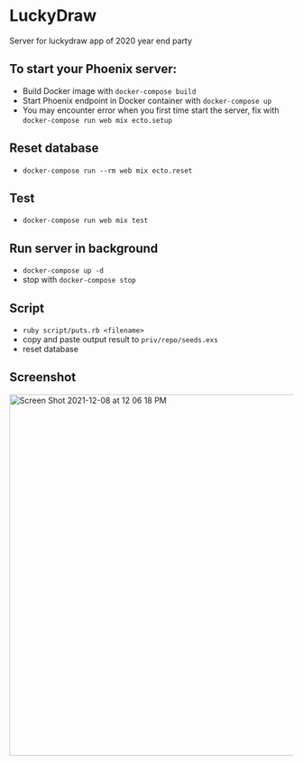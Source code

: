 # LuckyDraw

Server for luckydraw app of 2020 year end party

## To start your Phoenix server:

  * Build Docker image with `docker-compose build`
  * Start Phoenix endpoint in Docker container with `docker-compose up`
  * You may encounter error when you first time start the server, fix with `docker-compose run web mix ecto.setup`

## Reset database

  * `docker-compose run --rm web mix ecto.reset`

## Test

  * `docker-compose run web mix test`

## Run server in background

  * `docker-compose up -d`
  * stop with `docker-compose stop`

## Script

  * `ruby script/puts.rb <filename>`
  * copy and paste output result to `priv/repo/seeds.exs`
  * reset database

## Screenshot

<img width="640" alt="Screen Shot 2021-12-08 at 12 06 18 PM" src="https://user-images.githubusercontent.com/79628930/145146652-e390aac8-2ebd-4c9b-b394-86fc12eb068e.png">
